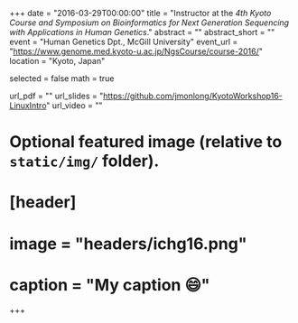 +++
date = "2016-03-29T00:00:00"
title = "Instructor at the *4th Kyoto Course and Symposium on Bioinformatics for Next Generation Sequencing with Applications in Human Genetics*."
abstract = ""
abstract_short = ""
event = "Human Genetics Dpt., McGill University"
event_url = "https://www.genome.med.kyoto-u.ac.jp/NgsCourse/course-2016/"
location = "Kyoto, Japan"

selected = false
math = true

url_pdf = ""
url_slides = "https://github.com/jmonlong/KyotoWorkshop16-LinuxIntro"
url_video = ""

# Optional featured image (relative to `static/img/` folder).
# [header]
# image = "headers/ichg16.png"
# caption = "My caption :smile:"

+++

